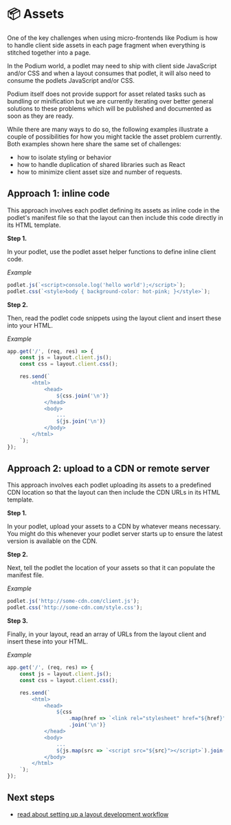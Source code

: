 # 📦 Assets

One of the key challenges when using micro-frontends like Podium is how to handle client side assets in each page fragment when everything is stitched together into a page.

In the Podium world, a podlet may need to ship with client side JavaScript and/or CSS and when a layout consumes that podlet, it will also need to consume the podlets JavaScript and/or CSS.

Podium itself does not provide support for asset related tasks such as bundling or minification but we are currently iterating over better general solutions to these problems which will be published and documented as soon as they are ready.

While there are many ways to do so, the following examples illustrate a couple of possibilities for how you might tackle the asset problem currently. Both examples shown here share the same set of challenges:

-   how to isolate styling or behavior
-   how to handle duplication of shared libraries such as React
-   how to minimize client asset size and number of requests.

## Approach 1: inline code

This approach involves each podlet defining its assets as inline code in the podlet's manifest file so that the layout can then include this code directly in its HTML template.

**Step 1.**

In your podlet, use the podlet asset helper functions to define inline client code.

_Example_

```js
podlet.js(`<script>console.log('hello world');</script>`);
podlet.css(`<style>body { background-color: hot-pink; }</style>`);
```

**Step 2.**

Then, read the podlet code snippets using the layout client and insert these into your HTML.

_Example_

```js
app.get('/', (req, res) => {
    const js = layout.client.js();
    const css = layout.client.css();

    res.send(`
        <html>
            <head>
                ${css.join('\n')}
            </head>
            <body>
                ...
                ${js.join('\n')}
            </body>
        </html>
    `);
});
```

## Approach 2: upload to a CDN or remote server

This approach involves each podlet uploading its assets to a predefined CDN location so that the layout can then include the CDN URLs in its HTML template.

**Step 1.**

In your podlet, upload your assets to a CDN by whatever means necessary. You might do this whenever your podlet server starts up to ensure the latest version is available on the CDN.

**Step 2.**

Next, tell the podlet the location of your assets so that it can populate the manifest file.

_Example_

```js
podlet.js('http://some-cdn.com/client.js');
podlet.css('http://some-cdn.com/style.css');
```

**Step 3.**

Finally, in your layout, read an array of URLs from the layout client and insert these into your HTML.

_Example_

```js
app.get('/', (req, res) => {
    const js = layout.client.js();
    const css = layout.client.css();

    res.send(`
        <html>
            <head>
                ${css
                    .map(href => `<link rel="stylesheet" href="${href}" />`)
                    .join('\n')}
            </head>
            <body>
                ...
                ${js.map(src => `<script src="${src}"></script>`).join('\n')}
            </body>
        </html>
    `);
});
```

## Next steps

-   [read about setting up a layout development workflow](/podium-lib/docs/layouts/local_development.html)

